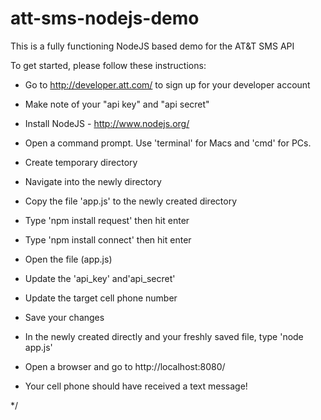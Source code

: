 att-sms-nodejs-demo
===================

This is a fully functioning NodeJS based demo for the AT&amp;T SMS API

To get started, please follow these instructions:

- Go to http://developer.att.com/ to sign up for your developer account
- Make note of your "api key" and "api secret"
- Install NodeJS - http://www.nodejs.org/

- Open a command prompt. Use 'terminal' for Macs and 'cmd' for PCs.
- Create temporary directory
- Navigate into the newly directory
- Copy the file 'app.js' to the newly created directory
- Type 'npm install request' then hit enter
- Type 'npm install connect' then hit enter

- Open the file (app.js)
- Update the 'api_key' and'api_secret' 
- Update the target cell phone number 
- Save your changes

- In the newly created directly and your freshly saved file, type 'node app.js'
- Open a browser and go to http://localhost:8080/ 
- Your cell phone should have received a text message!


*/
